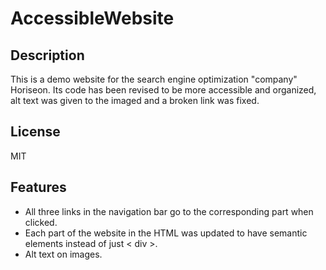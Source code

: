 # AccessibleWebsite

## Description
This is a demo website for the search engine optimization "company" Horiseon. Its code has been revised to be more accessible and organized, alt text was given to the imaged and a broken link was fixed.

## License
MIT

## Features
* All three links in the navigation bar go to the corresponding part when clicked.
* Each part of the website in the HTML was updated to have semantic elements instead of just < div >.
* Alt text on images.